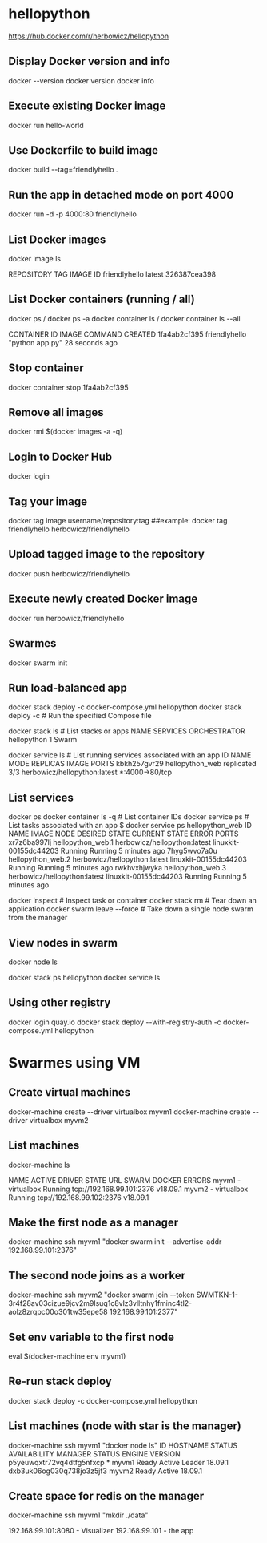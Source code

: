 # hellopython

https://hub.docker.com/r/herbowicz/hellopython


## Display Docker version and info
docker --version
docker version
docker info

## Execute existing Docker image
docker run hello-world


## Use Dockerfile to build image
docker build --tag=friendlyhello .

## Run the app in detached mode on port 4000 
docker run -d -p 4000:80 friendlyhello

## List Docker images
docker image ls

REPOSITORY            TAG                 IMAGE ID
friendlyhello         latest              326387cea398

## List Docker containers (running / all)
docker ps / docker ps -a
docker container ls / docker container ls --all

CONTAINER ID        IMAGE               COMMAND             CREATED
1fa4ab2cf395        friendlyhello       "python app.py"     28 seconds ago

## Stop container
docker container stop 1fa4ab2cf395

## Remove all images
docker rmi $(docker images -a -q)


## Login to Docker Hub
docker login

## Tag your image
docker tag image username/repository:tag
##example: docker tag friendlyhello herbowicz/friendlyhello

## Upload tagged image to the repository
docker push herbowicz/friendlyhello

## Execute newly created Docker image
docker run herbowicz/friendlyhello


## Swarmes
docker swarm init

## Run load-balanced app
docker stack deploy -c docker-compose.yml hellopython
docker stack deploy -c <composefile> <appname>  # Run the specified Compose file

docker stack ls                                            # List stacks or apps
NAME                SERVICES            ORCHESTRATOR
hellopython         1                   Swarm

docker service ls                 # List running services associated with an app
ID                  NAME                MODE                REPLICAS            IMAGE                          PORTS
kbkh257gvr29        hellopython_web     replicated          3/3                 herbowicz/hellopython:latest   *:4000->80/tcp

## List services
docker ps
docker container ls -q                                      # List container IDs
docker service ps <service>                  # List tasks associated with an app
$ docker service ps hellopython_web
ID                  NAME                IMAGE                          NODE                    DESIRED STATE       CURRENT STATE           ERROR               PORTS
xr7z6ba997lj        hellopython_web.1   herbowicz/hellopython:latest   linuxkit-00155dc44203   Running             Running 5 minutes ago
7hyg5wvo7a0u        hellopython_web.2   herbowicz/hellopython:latest   linuxkit-00155dc44203   Running             Running 5 minutes ago
rwkhvxhjwyka        hellopython_web.3   herbowicz/hellopython:latest   linuxkit-00155dc44203   Running             Running 5 minutes ago

docker inspect <task or container>                   # Inspect task or container
docker stack rm <appname>                             # Tear down an application
docker swarm leave --force      # Take down a single node swarm from the manager

## View nodes in swarm
docker node ls

docker stack ps hellopython
docker service ls


## Using other registry 
docker login quay.io
docker stack deploy --with-registry-auth -c docker-compose.yml hellopython


# Swarmes using VM
## Create virtual machines
docker-machine create --driver virtualbox myvm1
docker-machine create --driver virtualbox myvm2

## List machines
docker-machine ls

NAME    ACTIVE   DRIVER       STATE     URL                         SWARM   DOCKER     ERRORS
myvm1   -        virtualbox   Running   tcp://192.168.99.101:2376           v18.09.1
myvm2   -        virtualbox   Running   tcp://192.168.99.102:2376           v18.09.1

## Make the first node as a manager
docker-machine ssh myvm1 "docker swarm init --advertise-addr 192.168.99.101:2376"

## The second node joins as a worker
docker-machine ssh myvm2 "docker swarm join --token SWMTKN-1-3r4f28av03cizue9jcv2m9lsuq1c8vlz3vlltnhy1fminc4tl2-aolz8zrqpc00o301tw35epe58 192.168.99.101:2377"

## Set env variable to the first node
eval $(docker-machine env myvm1)

## Re-run stack deploy
docker stack deploy -c docker-compose.yml hellopython

## List machines (node with star is the manager)
docker-machine ssh myvm1 "docker node ls"
ID                            HOSTNAME            STATUS              AVAILABILITY        MANAGER STATUS      ENGINE VERSION
p5yeuwqxtr72vq4dtfg5nfxcp *   myvm1               Ready               Active              Leader              18.09.1
dxb3uk06og030q738jo3z5jf3     myvm2               Ready               Active                                  18.09.1


## Create space for redis on the manager
docker-machine ssh myvm1 "mkdir ./data"

192.168.99.101:8080 - Visualizer
192.168.99.101 - the app
